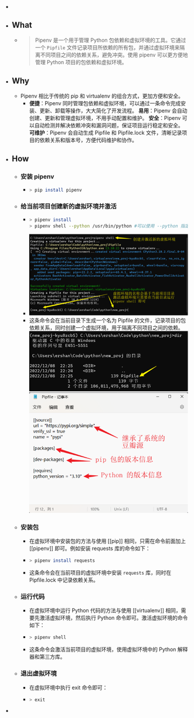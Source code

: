 -
- ## What
	- > Pipenv 是一个用于管理 Python 包依赖和虚拟环境的工具。它通过一个 `Pipfile` 文件记录项目所依赖的所有包，并通过虚拟环境来隔离不同项目之间的依赖关系，避免冲突。使用 pipenv 可以更方便地管理 Python 项目的包依赖和虚拟环境。
- ## Why
	- Pipenv 相比于传统的 pip 和 virtualenv 的组合方式，更加方便和安全。
		- **便捷**：Pipenv 同时管理包依赖和虚拟环境，可以通过一条命令完成安装、更新、卸载等操作，大大简化了开发流程。
		  **易用**：Pipenv 会自动创建、更新和管理虚拟环境，不用手动配置和维护。
		  **安全**：Pipenv 可以自动检测并解决依赖冲突和漏洞问题，保证项目运行稳定和安全。
		  **可维护**：Pipenv 会自动生成 Pipfile 和 Pipfile.lock 文件，清晰记录项目的依赖关系和版本号，方便代码维护和协作。
- ## How
	- ### 安装 pipenv
		- ```sh
		  > pip install pipenv
		  ```
	- ### 给当前项目创建新的虚拟环境并激活
		- ```sh
		  > pipenv install
		  > pipenv shell --python /usr/bin/python #可以使用 --python 指定 python 解释器
		  ```
		- ![创建并激活虚拟环境](../assets/image_1670509611708_0.png)
		- 这条命令会在当前目录下生成一个名为 Pipfile 的文件，记录项目的包依赖关系，同时创建一个虚拟环境，用于隔离不同项目之间的依赖。
		  ![Pipfile](../assets/image_1670509654235_0.png)
		  ![Pipfile的内容](../assets/image_1670509787841_0.png)
	- ### 安装包
		- 在虚拟环境中安装包的方法与使用 [[pip]] 相同，只需在命令前面加上 [[pipenv]] 即可。例如安装 requests 库的命令如下：
		- ```sh
		  > pipenv install requests
		  ```
		- 这条命令会在当前项目的虚拟环境中安装 `requests` 库，同时在 Pipfile.lock 中记录依赖关系。
	- ### 运行代码
		- 在虚拟环境中运行 Python 代码的方法与使用 [[virtualenv]] 相同，需要先激活虚拟环境，然后执行 Python 命令即可。激活虚拟环境的命令如下：
		- ```sh
		  > pipenv shell
		  ```
		- 这条命令会激活当前项目的虚拟环境，使用虚拟环境中的 Python 解释器和第三方库。
	- ### 退出虚拟环境
		- 在虚拟环境中执行 exit 命令即可：
		- ```sh
		  > exit
		  ```
-